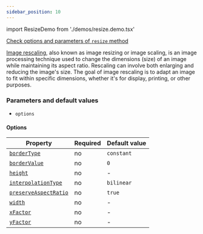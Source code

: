 ```yaml
---
sidebar_position: 10
---
```


import ResizeDemo from './demos/resize.demo.tsx'

[Check options and parameters of `resize` method](https://image-js.github.io/image-js-typescript/classes/Image.html#resize 'github.io link')

[Image rescaling](https://en.wikipedia.org/wiki/Image_scaling 'wikipedia link on image rescaling'), also known as image resizing or image scaling, is an image processing technique used to change the dimensions (size) of an image while maintaining its aspect ratio. Rescaling can involve both enlarging and reducing the image's size. The goal of image rescaling is to adapt an image to fit within specific dimensions, whether it's for display, printing, or other purposes.

<ResizeDemo />

### Parameters and default values

- `options`

#### Options

| Property                                                                                                                  | Required | Default value |
| ------------------------------------------------------------------------------------------------------------------------- | -------- | ------------- |
| [`borderType`](https://image-js.github.io/image-js-typescript/interfaces/ResizeOptions.html#borderType)                   | no       | `constant`    |
| [`borderValue`](https://image-js.github.io/image-js-typescript/interfaces/ResizeOptions.html#borderValue)                 | no       | `0`           |
| [`height`](https://image-js.github.io/image-js-typescript/interfaces/ResizeOptions.html#height)                           | no       | -             |
| [`interpolationType`](https://image-js.github.io/image-js-typescript/interfaces/ResizeOptions.html#interpolationType)     | no       | `bilinear`    |
| [`preserveAspectRatio`](https://image-js.github.io/image-js-typescript/interfaces/ResizeOptions.html#preserveAspectRatio) | no       | `true`        |
| [`width`](https://image-js.github.io/image-js-typescript/interfaces/ResizeOptions.html#width)                             | no       | -             |
| [`xFactor`](https://image-js.github.io/image-js-typescript/interfaces/ResizeOptions.html#xFactor)                         | no       | -             |
| [`yFactor`](https://image-js.github.io/image-js-typescript/interfaces/ResizeOptions.html#yFactor)                         | no       | -             |
